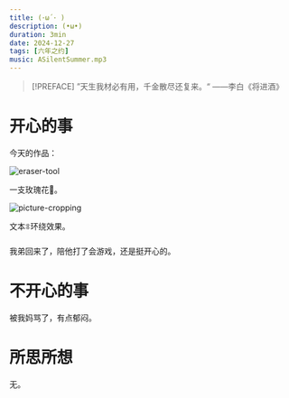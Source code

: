 ```yaml
---
title: (･ω´･ )
description: (•ω•)
duration: 3min
date: 2024-12-27
tags: [六年之约]
music: ASilentSummer.mp3
---
```


> [!PREFACE]
> ”天生我材必有用，千金散尽还复来。“ ——李白《将进酒》

# 开心的事

今天的作品：

![eraser-tool](/images/eraser-tool.svg)

一支玫瑰花🌹。

![picture-cropping](/images/picture-cropping.webp)

文本𑗉环绕效果。

我弟回来了，陪他打了会游戏，还是挺开心的。

# 不开心的事

被我妈骂了，有点郁闷。

# 所思所想

无。
